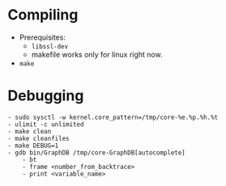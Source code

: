 # Compiling
- Prerequisites:
    - `libssl-dev`
    - makefile works only for linux right now.
- `make`

# Debugging
    - sudo sysctl -w kernel.core_pattern=/tmp/core-%e.%p.%h.%t
    - ulimit -c unlimited
    - make clean
    - make cleanfiles
    - make DEBUG=1
    - gdb bin/GraphDB /tmp/core-GraphDB[autocomplete]
        - bt
        - frame <number_from_backtrace>
        - print <variable_name>